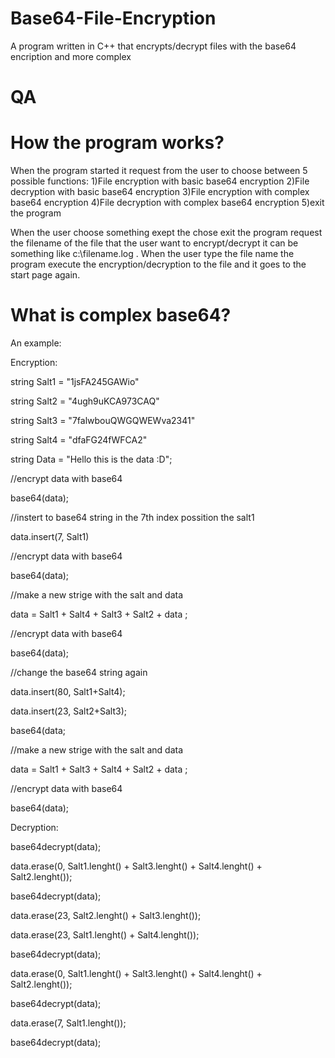 # Base64-File-Encryption

A program written in C++ that encrypts/decrypt files with the base64 encription and more complex

# QA

# How the program works?

When the program started it request from the user to choose between 5 possible functions:
1)File encryption with basic base64 encryption
2)File decryption with basic base64 encryption
3)File encryption with complex base64 encryption
4)File decryption with complex base64 encryption
5)exit the program

When the user choose something exept the chose exit the program request the filename of the file that the user want to encrypt/decrypt it can be something like c:\filename.log .
When the user type the file name the program execute the encryption/decryption to the file and it goes to the start page again.

# What is complex base64?

An example:

Encryption:

string Salt1 = "1jsFA245GAWio"

string Salt2 = "4ugh9uKCA973CAQ"

string Salt3 = "7falwbouQWGQWEWva2341"

string Salt4 = "dfaFG24fWFCA2"


string Data = "Hello this is the data :D";

//encrypt data with base64

base64(data);


//instert to base64 string in the 7th index possition the salt1

data.insert(7, Salt1)

//encrypt data with base64

base64(data);



//make a new strige with the salt and data

data = Salt1 + Salt4 + Salt3 + Salt2 + data ;

//encrypt data with base64

base64(data);



//change the base64 string again

data.insert(80, Salt1+Salt4);

data.insert(23, Salt2+Salt3);

base64(data;



//make a new strige with the salt and data

data = Salt1 + Salt3 + Salt4 + Salt2 + data  ;

//encrypt data with base64

base64(data);



Decryption:



base64decrypt(data);

data.erase(0, Salt1.lenght() + Salt3.lenght() + Salt4.lenght() + Salt2.lenght());

base64decrypt(data);

data.erase(23, Salt2.lenght() + Salt3.lenght());

data.erase(23, Salt1.lenght() + Salt4.lenght());

base64decrypt(data);

data.erase(0, Salt1.lenght() + Salt3.lenght() + Salt4.lenght() + Salt2.lenght());

base64decrypt(data);

data.erase(7, Salt1.lenght());

base64decrypt(data);


